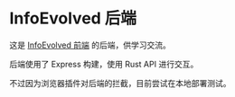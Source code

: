 # InfoEvolved 后端

这是 [InfoEvolved 前端](https://github.com/Dao1023/InfoEnhanced) 的后端，供学习交流。

后端使用了 Express 构建，使用 Rust API 进行交互。

不过因为浏览器插件对后端的拦截，目前尝试在本地部署测试。
